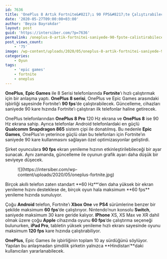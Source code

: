 ```yaml
---
id: 7636
title: 'OnePlus 8 Artık Fortnite&#8217;ı 90 FPS&#8217;te Çalıştırabilecek'
date: '2020-05-27T09:00:00+03:00'
author: 'Beyza Bayrakdar'
layout: post
guid: 'https://intersiber.com/?p=7636'
permalink: /oneplus-8-artik-fortnitei-saniyede-90-fpste-calistirabilecek/
post_views_count:
    - '75'
image: /wp-content/uploads/2020/05/oneplus-8-artik-fortnitei-saniyede-90-fpste-calistirabilecek.jpg
categories:
    - Oyun
tags:
    - 'epic games'
    - fortnite
    - oneplus
---
```


**OnePlus**, **Epic Games** ile 8 Serisi telefonlarında **Fortnite**‘ı hızlı çalıştırmak için bir anlaşma yaptı. **OnePlus 8 serisi**, OnePlus ve Epic Games arasındaki işbirliği sayesinde Fortnite’ı **90 fps**‘de çalıştırabilecek. Güncelleme, cihazları saniyede 90 kare hızında Fortnite’ı çalıştıran ilk telefonlar haline getirecek.

OnePlus telefonlarından **OnePlus 8 Pro** 120 Hz ekrana ve **OnePlus 8** ise 90 Hz ekrana sahip. Ayrıca telefonlar Android telefonlardaki en güçlü **Qualcomm Snapdragon 865** sistem çipi ile donatılmış. Bu nedenle **Epic Games**, OnePlus’ın yeterince güçlü olan bu telefonları için Fortnite’ın saniyede 90 kare kullanmasını sağlayan özel optimizasyonlar geliştirdi.

Şirket oyunculara **90 fps** ekran yenileme hızının etkinleştirilebileceği bir ayar sunacak. Aynı zamanda, güncelleme ile oyunun grafik ayarı daha düşük bir seviyeye düşecek.

<figure class="wp-block-image size-large">![](https://intersiber.com/wp-content/uploads/2020/05/oneplus-fortnite.jpg)</figure>Birçok akıllı telefon zaten standart **60 Hz**‘den daha yüksek bir ekran yenileme hızını desteklese de, birçok oyun hala maksimum **60 fps** yenileme hızında sunuluyor.

Çoğu **Android** telefon, Fortnite’ı **Xbox One** ve **PS4** sürümlerine benzer bir şekilde maksimum **60 fps**‘de çalıştırıyor. Nintendo’nun konsolu **Switch**, saniyede maksimum 30 kare geride kalıyor. **IPhone** XS, XS Max ve XR dahil olmak üzere çoğu **Apple** cihazında oyunu **60 fps**‘de çalıştırma seçeneği bulunurken, **iPad Pro**, tabletin yüksek yenileme hızlı ekranı sayesinde oyunu maksimum **120 fps** kare hızında çalıştırabiliyor.

**OnePlus**, Epic Games ile işbirliğinin toplam 10 ay sürdüğünü söylüyor. Yapılan bu anlaşmadan şimdilik şirketin yalnızca **Hindistan’**daki kullanıcıları yararlanabilecek.